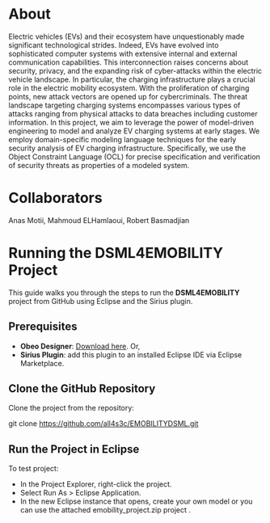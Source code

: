 # About
Electric vehicles (EVs) and their ecosystem have unquestionably made significant technological strides. Indeed, EVs have evolved into sophisticated computer systems with extensive internal and external communication capabilities. This interconnection raises concerns about security, privacy, and the expanding risk of cyber-attacks within the electric vehicle landscape. In particular, the charging infrastructure plays a crucial role in the electric mobility ecosystem. With the proliferation of charging points, new attack vectors are opened up for cybercriminals. The threat landscape targeting charging systems encompasses various types of attacks ranging from physical attacks to data breaches including customer information. 
In this project, we aim to leverage the power of model-driven engineering to model and analyze EV charging systems at early stages. We employ domain-specific modeling language techniques for the early security analysis of EV charging infrastructure. Specifically, we use the Object Constraint Language (OCL) for precise specification and verification of security threats as properties of a modeled system. 


# Collaborators
Anas Motii, Mahmoud ELHamlaoui, Robert Basmadjian


# Running the DSML4EMOBILITY Project

This guide walks you through the steps to run the **DSML4EMOBILITY** project from GitHub using Eclipse and the Sirius plugin.

## Prerequisites
- **Obeo Designer**: [Download here](https://www.obeodesigner.com/en/download). Or,
- **Sirius Plugin**: add this plugin to an installed Eclipse IDE via Eclipse Marketplace.


## Clone the GitHub Repository
Clone the project from the repository:


git clone https://github.com/all4s3c/EMOBILITYDSML.git

## Run the Project in Eclipse
To test  project:

- In the Project Explorer, right-click the project.
- Select Run As > Eclipse Application.
- In the new Eclipse instance that opens, create your own model or you can use the attached emobility_project.zip project .
